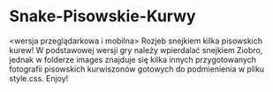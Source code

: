 # Snake-Pisowskie-Kurwy
<wersja przeglądarkowa i mobilna>
Rozjeb snejkiem kilka pisowskich kurew!
W podstawowej wersji gry należy wpierdalać snejkiem Ziobro, jednak w folderze images znajduje się kilka innych przygotowanych fotografii pisowskich kurwiszonów gotowych do podmienienia w pliku style.css.
Enjoy!
